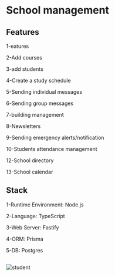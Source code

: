 # School management

## Features

1-eatures

2-Add courses

3-add students

4-Create a study schedule

5-Sending individual messages

6-Sending group messages

7-building management

8-Newsletters

9-Sending emergency alerts/notification

10-Students attendance management

12-School directory

13-School calendar






## Stack
1-Runtime Environment: Node.js

2-Language: TypeScript

3-Web Server: Fastify

4-ORM: Prisma

5-DB: Postgres




##



## 

![student](https://user-images.githubusercontent.com/102235744/174955293-80a1cdb6-a920-4415-80dd-1c2c6a4b7247.png)

